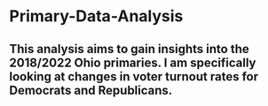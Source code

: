 # Primary-Data-Analysis
## This analysis aims to gain insights into the 2018/2022 Ohio primaries. I am specifically looking at changes in voter turnout rates for Democrats and Republicans.
